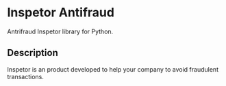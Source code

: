 # Inspetor Antifraud
Antrifraud Inspetor library for Python.

## Description
Inspetor is an product developed to help your company to avoid fraudulent transactions.